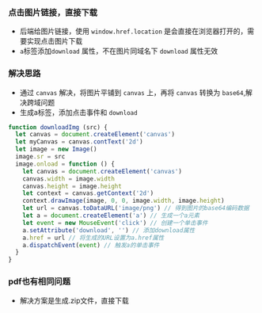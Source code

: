 ### 点击图片链接，直接下载
- 后端给图片链接，使用 `window.href.location` 是会直接在浏览器打开的，需要实现点击图片下载
- `a`标签添加`download` 属性，不在图片同域名下 `download` 属性无效

### 解决思路
- 通过 `canvas` 解决，将图片平铺到 `canvas` 上，再将 `canvas` 转换为 `base64`,解决跨域问题
- 生成a标签，添加点击事件和 `download`

```js
function downloadImg (src) {
  let canvas = document.createElement('canvas')
  let myCanvas = canvas.contText('2d')
  let image = new Image()
  image.sr = src
  image.onload = function () {
    let canvas = document.createElement('canvas')
    canvas.width = image.width
    canvas.height = image.height
    let context = canvas.getContext('2d')
    context.drawImage(image, 0, 0, image.width, image.height)
    let url = canvas.toDataURL('image/png') // 得到图片的base64编码数据
    let a = document.createElement('a') // 生成一个a元素
    let event = new MouseEvent('click') // 创建一个单击事件
    a.setAttribute('download', '') // 添加download属性
    a.href = url // 将生成的URL设置为a.href属性
    a.dispatchEvent(event) // 触发a的单击事件
  }
}
```

### pdf也有相同问题
- 解决方案是生成.zip文件，直接下载
